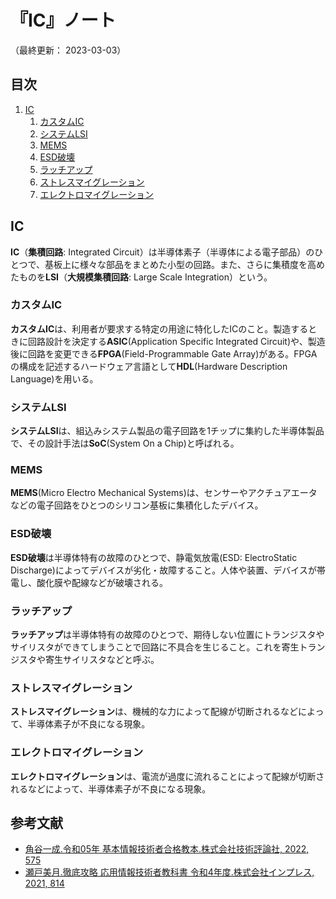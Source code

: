 # 『IC』ノート

（最終更新： 2023-03-03）


## 目次

1. [IC](#ic)
	1. [カスタムIC](#カスタムic)
	1. [システムLSI](#システムlsi)
	1. [MEMS](#mems)
	1. [ESD破壊](#esd破壊)
	1. [ラッチアップ](#ラッチアップ)
	1. [ストレスマイグレーション](#ストレスマイグレーション)
	1. [エレクトロマイグレーション](#エレクトロマイグレーション)

## IC

**IC**（**集積回路**: Integrated Circuit）は半導体素子（半導体による電子部品）のひとつで、基板上に様々な部品をまとめた小型の回路。また、さらに集積度を高めたものを**LSI**（**大規模集積回路**: Large Scale Integration）という。

### カスタムIC

**カスタムIC**は、利用者が要求する特定の用途に特化したICのこと。製造するときに回路設計を決定する**ASIC**(Application Specific Integrated Circuit)や、製造後に回路を変更できる**FPGA**(Field-Programmable Gate Array)がある。FPGAの構成を記述するハードウェア言語として**HDL**(Hardware Description Language)を用いる。

### システムLSI

**システムLSI**は、組込みシステム製品の電子回路を1チップに集約した半導体製品で、その設計手法は**SoC**(System On a Chip)と呼ばれる。

### MEMS

**MEMS**(Micro Electro Mechanical Systems)は、センサーやアクチュアエータなどの電子回路をひとつのシリコン基板に集積化したデバイス。

### ESD破壊

**ESD破壊**は半導体特有の故障のひとつで、静電気放電(ESD: ElectroStatic Discharge)によってデバイスが劣化・故障すること。人体や装置、デバイスが帯電し、酸化膜や配線などが破壊される。

### ラッチアップ

**ラッチアップ**は半導体特有の故障のひとつで、期待しない位置にトランジスタやサイリスタができてしまうことで回路に不具合を生じること。これを寄生トランジスタや寄生サイリスタなどと呼ぶ。

### ストレスマイグレーション

**ストレスマイグレーション**は、機械的な力によって配線が切断されるなどによって、半導体素子が不良になる現象。

### エレクトロマイグレーション

**エレクトロマイグレーション**は、電流が過度に流れることによって配線が切断されるなどによって、半導体素子が不良になる現象。


## 参考文献

- [角谷一成.令和05年 基本情報技術者合格教本.株式会社技術評論社, 2022, 575](https://gihyo.jp/book/2022/978-4-297-13164-7)
- [瀬戸美月.徹底攻略 応用情報技術者教科書 令和4年度.株式会社インプレス, 2021, 814](https://book.impress.co.jp/books/1121101057)
